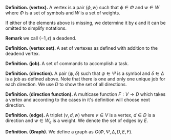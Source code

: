 <strong>Definition. (vertex).</strong> A vertex is a pair $(\phi, w)$ such that $\phi \in \Phi$ and $w \in W$ where $\Phi$ is a set of symbols and $W$ is a set of weights.

If either of the elements above is missing, we determine it by $\epsilon$ and it can be omitted to simplify notations.

<strong> Remark </strong>  we call $(-1, \epsilon)$ a deadend.

<strong>Definition. (vertex set). </strong> A set of vertexes as defined with addition to the deadend vertex.

<strong>Definition. (job). </strong> A set of commands to accomplish a task.

<strong>Definition. (direction). </strong> A pair $(\psi,\delta)$ such that $\psi \in \Psi$ is a symbol and $\delta \in \Delta$ is a job as defined above.
 Note that there is one and only one unique job for each direction. We use $D$ to show the set of all directions.
 
 <strong> Definition. (direction function). </strong> A multicase function $F:V \to D$ which takes a vertex and according to the cases in it's definition will choose next direction.
 
 <strong> Definition. (edge). </strong> A triplet $(v, d, w)$ where $v \in V$ is a vertex, $d \in D$ is a direction and $w \in W_e$ is a weight. We denote the set of edges by $E$.
 
 <strong> Definition. (Graph).</strong> We define a graph as $G(\Phi, \Psi, \Delta, D, E, F)$.
 
